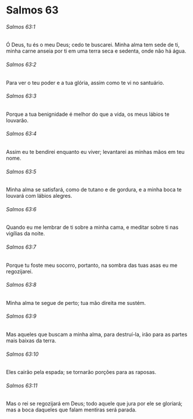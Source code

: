 # Salmos 63

###### Salmos 63:1

Ó Deus, tu és o meu Deus; cedo te buscarei. Minha alma tem sede de ti, minha carne anseia por ti em uma terra seca e sedenta, onde não há água.

###### Salmos 63:2

Para ver o teu poder e a tua glória, assim como te vi no santuário.

###### Salmos 63:3

Porque a tua benignidade é melhor do que a vida, os meus lábios te louvarão.

###### Salmos 63:4

Assim eu te bendirei enquanto eu viver; levantarei as minhas mãos em teu nome.

###### Salmos 63:5

Minha alma se satisfará, como de tutano e de gordura, e a minha boca te louvará com lábios alegres.

###### Salmos 63:6

Quando eu me lembrar de ti sobre a minha cama, e meditar sobre ti nas vigílias da noite.

###### Salmos 63:7

Porque tu foste meu socorro, portanto, na sombra das tuas asas eu me regozijarei.

###### Salmos 63:8

Minha alma te segue de perto; tua mão direita me sustém.

###### Salmos 63:9

Mas aqueles que buscam a minha alma, para destruí-la, irão para as partes mais baixas da terra.

###### Salmos 63:10

Eles cairão pela espada; se tornarão porções para as raposas.

###### Salmos 63:11

Mas o rei se regozijará em Deus; todo aquele que jura por ele se gloriará; mas a boca daqueles que falam mentiras será parada.

